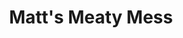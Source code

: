 ---
layout: post
title: Matt's Meaty Mess
description: Higghwayy too the Meatyzonnee
image: assets/images/pizza-burger.jpg
recipes: 
- name : The Mighty Matty
  ingredients:
    -  Pizza 1 (Pizza A)
    -  Another Pizza (Pizza 1)
  method:
    - Take pizza 1
    - Put on top of pizza A.
    - Burger for garnish
  image: assets/images/pizza-burger.jpg
   
---